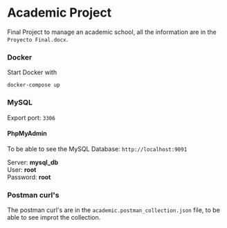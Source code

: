 # Academic Project
Final Project to manage an academic school, all the information are in the `Proyecto Final.docx`.

### Docker
Start Docker with
```
docker-compose up
```

### MySQL
Export port: ```3306```
#### PhpMyAdmin
To be able to see the MySQL Database:
```http://localhost:9091```

Server: **mysql_db**  
User: **root**  
Password: **root**

### Postman curl's
The postman curl's are in the `academic.postman_collection.json` file, to be able to see improt the collection.
